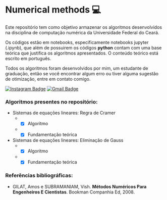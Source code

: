 # Numerical methods :computer: 

Este repositório tem como objetivo armazenar os algoritmos desenvolvidos na disciplina de computação numérica da Universidade Federal do Ceará.

Os códigos estão em notebooks, especificamente notebooks jupyter (.ipynb), que além de possuirem os códigos **python** contam com uma base teórica que justifica os
algoritmos apresentados. O conteúdo teórico está escrito em português.

Todos os algoritmos foram desenvolvidos por mim, um estudante de graduação, então se você encontrar algum erro ou tiver alguma sugestão de otimização, entre em contato
comigo.

[![Instagram Badge](https://img.shields.io/badge/-belipefarros-2980B9?style=flat-square&labelColor=2980B9&logo=Instagram&logoColor=white&link=https://www.instagram.com/belipefarros/)](https://www.instagram.com/belipefarros/)
[![Gmail Badge](https://img.shields.io/badge/-felipebarros.engh@gmail.com-2980B9?style=flat-square&logo=Gmail&logoColor=white&link=mailto:felipebarros.engh@gmail.com)](mailto:felipebarros.engh@gmail.com)

### Algoritmos presentes no repositório:

* Sistemas de equações lineares: Regra de Cramer
  * - [x] Algoritmo
  * - [x] Fundamentação teórica
* Sistemas de equações lineares: Eliminação de Gauss
  * - [x] Algoritmo
  * - [x] Fundamentação teórica

### Referências bibliográficas:

- GILAT, Amos e SUBRAMANIAM, Vish. **Métodos Numéricos Para Engenheiros E Cientistas**. Bookman Companhia Ed, 2008.
